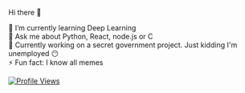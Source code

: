 Hi there 👋

🌱    I’m currently learning Deep Learning  
💬    Ask me about Python, React, node.js or C  
💼    Currently working on a secret government project. Just kidding I'm unemployed 😶  
⚡    Fun fact: I know all memes  

[![Profile Views](https://hitcounter.pythonanywhere.com/count/tag.svg?url=https%3A%2F%2Fgithub.com%2Fwhoanuragverma)](https://gihtub.com/whoanuargverma)


